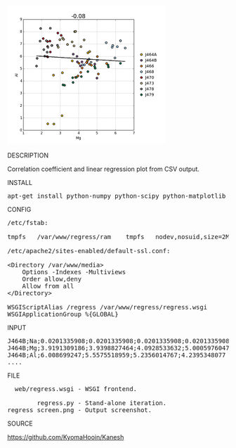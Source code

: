 ![Regress](https://github.com/KyomaHooin/Kanesh/raw/master/regress/regress_screen.png "screenshot")

DESCRIPTION

Correlation coefficient and linear regression plot from CSV output.  

INSTALL
<pre>
apt-get install python-numpy python-scipy python-matplotlib libapache2-mod-wsgi
</pre>
CONFIG
<pre>
/etc/fstab:

tmpfs	/var/www/regress/ram	tmpfs	nodev,nosuid,size=2M	0	0

/etc/apache2/sites-enabled/default-ssl.conf:

&lt;Directory /var/www/media&gt;
    Options -Indexes -Multiviews
    Order allow,deny
    Allow from all
&lt;/Directory&gt;

WSGIScriptAlias /regress /var/www/regress/regress.wsgi
WSGIApplicationGroup %{GLOBAL}
</pre>
INPUT
<pre>
J464B;Na;0.0201335908;0.0201335908;0.0201335908;0.0201335908
J464B;Mg;3.9191309186;3.9398827464;4.0928533632;5.0005976047
J464B;Al;6.008699247;5.5575518959;5.2356014767;4.2395348077
....
</pre>
FILE
<pre>
  web/regress.wsgi - WSGI frontend.

        regress.py - Stand-alone iteration.
regress_screen.png - Output screenshot.
</pre>

SOURCE

https://github.com/KyomaHooin/Kanesh

